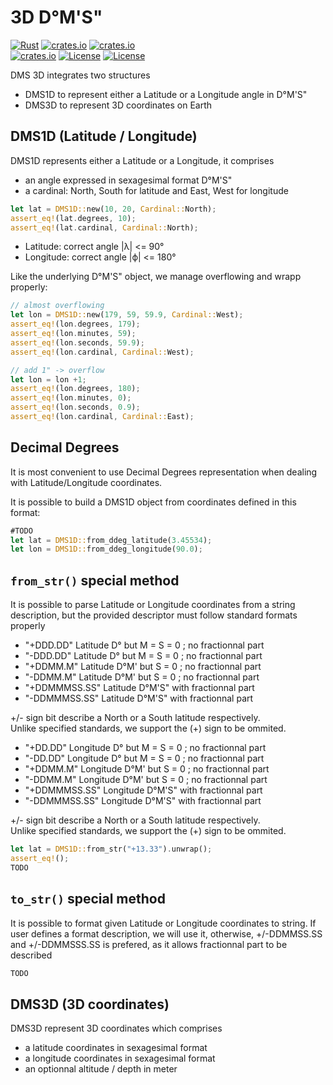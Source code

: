 3D D°M'S"
=========

[![Rust](https://github.com/gwbres/dms-coordinates/actions/workflows/rust.yml/badge.svg?branch=main)](https://github.com/gwbres/dms-coordinates/actions/workflows/rust.yml)
[![crates.io](https://docs.rs/dms-coordinates/badge.svg)](https://docs.rs/dms-coordinates/badge.svg)
[![crates.io](https://img.shields.io/crates/d/dms-coordinates.svg)](https://crates.io/crates/dms-coordinates)   
[![crates.io](https://img.shields.io/crates/v/dms-coordinates.svg)](https://crates.io/crates/dms-coordinates)
[![License](https://img.shields.io/badge/license-Apache%202.0-blue?style=flat-square)](https://github.com/gwbres/dms-coordinates/blob/main/LICENSE-APACHE)
[![License](https://img.shields.io/badge/license-MIT-blue?style=flat-square)](https://github.com/gwbres/dms-coordinates/blob/main/LICENSE-MIT) 

DMS 3D integrates two structures
* DMS1D to represent either a Latitude or a Longitude angle in D°M'S"
* DMS3D to represent 3D coordinates on Earth

## DMS1D (Latitude / Longitude)

DMS1D represents either a Latitude or a Longitude,
it comprises
* an angle expressed in sexagesimal format D°M'S"
* a cardinal: North, South for latitude and East, West for longitude

```rust
let lat = DMS1D::new(10, 20, Cardinal::North);
assert_eq!(lat.degrees, 10);
assert_eq!(lat.cardinal, Cardinal::North);
```

* Latitude: correct angle |λ| <= 90°
* Longitude: correct angle |ϕ| <= 180°

Like the underlying D°M'S" object, we manage overflowing
and wrapp properly:

```rust
// almost overflowing
let lon = DMS1D::new(179, 59, 59.9, Cardinal::West);
assert_eq!(lon.degrees, 179);
assert_eq!(lon.minutes, 59);
assert_eq!(lon.seconds, 59.9);
assert_eq!(lon.cardinal, Cardinal::West);

// add 1" -> overflow
let lon = lon +1;
assert_eq!(lon.degrees, 180);
assert_eq!(lon.minutes, 0);
assert_eq!(lon.seconds, 0.9);
assert_eq!(lon.cardinal, Cardinal::East);
```

## Decimal Degrees

It is most convenient to use Decimal Degrees representation
when dealing with Latitude/Longitude coordinates.

It is possible to build a DMS1D object from coordinates
defined in this format:

```rust
#TODO
let lat = DMS1D::from_ddeg_latitude(3.45534);
let lon = DMS1D::from_ddeg_longitude(90.0);
```

## `from_str()` special method

It is possible to parse Latitude or Longitude coordinates
from a string description, but the provided descriptor must follow
standard formats properly

* "+DDD.DD" Latitude D° but M = S = 0 ; no fractionnal part
* "-DDD.DD" Latitude D° but M = S = 0 ; no fractionnal part
* "+DDMM.M" Latitude D°M' but S = 0 ; no fractionnal part
* "-DDMM.M" Latitude D°M' but S = 0 ; no fractionnal part
* "+DDMMMSS.SS" Latitude D°M'S" with fractionnal part
* "-DDMMMSS.SS" Latitude D°M'S" with fractionnal part

+/- sign bit describe a North or a South latitude respectively.  
Unlike specified standards, we support the (+) sign to be ommited.

* "+DD.DD" Longitude D° but M = S = 0 ; no fractionnal part
* "-DD.DD" Longitude D° but M = S = 0 ; no fractionnal part
* "+DDMM.M" Longitude D°M' but S = 0 ; no fractionnal part
* "-DDMM.M" Longitude D°M' but S = 0 ; no fractionnal part
* "+DDMMMSS.SS" Longitude D°M'S" with fractionnal part
* "-DDMMMSS.SS" Longitude D°M'S" with fractionnal part

+/- sign bit describe a North or a South latitude respectively.  
Unlike specified standards, we support the (+) sign to be ommited.

```rust
let lat = DMS1D::from_str("+13.33").unwrap();
assert_eq!();
TODO
```

## `to_str()` special method

It is possible to format given Latitude or Longitude coordinates
to string. If user defines a format description, we will use it,
otherwise, +/-DDMMSS.SS and +/-DDMMSSS.SS is prefered, as it allows
fractionnal part to be described

```rust
TODO
```

## DMS3D (3D coordinates)

DMS3D represent 3D coordinates which comprises
* a latitude coordinates in sexagesimal format
* a longitude coordinates in sexagesimal format
* an optionnal altitude / depth in meter


